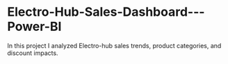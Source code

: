 # Electro-Hub-Sales-Dashboard---Power-BI
In this project I analyzed Electro-hub sales trends, product categories, and discount impacts.
